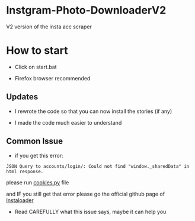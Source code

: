 # Instgram-Photo-DownloaderV2
V2 version of the insta acc scraper

# How to start

- Click on start.bat

- Firefox browser recommended

## Updates

- I rewrote the code so that you can now install the stories (if any)

- I made the code much easier to understand

## Common Issue

- if you get this error:

`JSON Query to accounts/login/: Could not find "window._sharedData" in html response.`

please run [cookies.py](https://github.com/Mr-Zanzibar/Instagram-Photo-DownloaderV2/blob/main/cookies.py) file

and IF you still get that error please go the official github page of [Instaloader](https://github.com/instaloader/instaloader/issues/2044)

- Read CAREFULLY what this issue says, maybe it can help you
